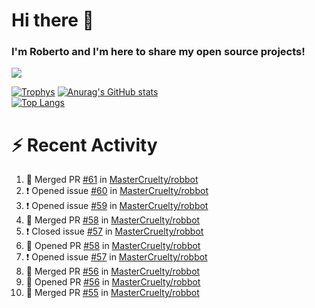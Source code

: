 # Hi there 👋
### I'm Roberto and I'm here to share my open source projects!

<img src="https://komarev.com/ghpvc/?username=mastercruelty&label=Profile views&color=0e75b6"><br>

[![Trophys](https://github-profile-trophy.vercel.app/?username=mastercruelty)](https://github.com/ryo-ma/github-profile-trophy)
[![Anurag's GitHub stats](https://github-readme-stats.vercel.app/api?username=mastercruelty&show_icons=true&theme=tokyonight)](https://github.com/anuraghazra/github-readme-stats)<br>
[![Top Langs](https://github-readme-stats.vercel.app/api/top-langs/?username=mastercruelty&exclude_repo=Alarm-project&langs_count=6&layout=compact&theme=tokyonight)](https://github.com/anuraghazra/github-readme-stats)

# :zap: Recent Activity
<!--START_SECTION:activity-->
1. 🎉 Merged PR [#61](https://github.com/MasterCruelty/robbot/pull/61) in [MasterCruelty/robbot](https://github.com/MasterCruelty/robbot)
2. ❗️ Opened issue [#60](https://github.com/MasterCruelty/robbot/issues/60) in [MasterCruelty/robbot](https://github.com/MasterCruelty/robbot)
3. ❗️ Opened issue [#59](https://github.com/MasterCruelty/robbot/issues/59) in [MasterCruelty/robbot](https://github.com/MasterCruelty/robbot)
4. 🎉 Merged PR [#58](https://github.com/MasterCruelty/robbot/pull/58) in [MasterCruelty/robbot](https://github.com/MasterCruelty/robbot)
5. ❗️ Closed issue [#57](https://github.com/MasterCruelty/robbot/issues/57) in [MasterCruelty/robbot](https://github.com/MasterCruelty/robbot)
6. 💪 Opened PR [#58](https://github.com/MasterCruelty/robbot/pull/58) in [MasterCruelty/robbot](https://github.com/MasterCruelty/robbot)
7. ❗️ Opened issue [#57](https://github.com/MasterCruelty/robbot/issues/57) in [MasterCruelty/robbot](https://github.com/MasterCruelty/robbot)
8. 🎉 Merged PR [#56](https://github.com/MasterCruelty/robbot/pull/56) in [MasterCruelty/robbot](https://github.com/MasterCruelty/robbot)
9. 💪 Opened PR [#56](https://github.com/MasterCruelty/robbot/pull/56) in [MasterCruelty/robbot](https://github.com/MasterCruelty/robbot)
10. 🎉 Merged PR [#55](https://github.com/MasterCruelty/robbot/pull/55) in [MasterCruelty/robbot](https://github.com/MasterCruelty/robbot)
<!--END_SECTION:activity-->
